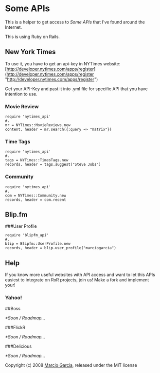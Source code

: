 # Some APIs

This is a helper to get access to _Some APIs_ that I've found around the Internet.

This is using Ruby on Rails.

## New York Times

To use it, you have to get an api-key in NYTimes website: [http://developer.nytimes.com/apps/register](http://developer.nytimes.com/apps/register "http://developer.nytimes.com/apps/register")

Get your API-Key and past it into .yml file for specific API that you have intention to use.

### Movie Review

	require 'nytimes_api'
	#.
	mr = NYTimes::MovieReviews.new
    content, header = mr.search({:query => "matrix"})

### Time Tags

	require 'nytimes_api'
	#.
    tags = NYTimes::TimesTags.new
    records, header = tags.suggest("Steve Jobs")

### Community

	require 'nytimes_api'
	#.
	com = NYTimes::Community.new
	records, header = com.recent

## Blip.fm

###User Profile

	require 'blipfm_api'
	#.
	blip = Blipfm::UserProfile.new
	records, header = blip.user_profile("marciogarcia")

## Help

If you know more useful websites with API access and want to let this APIs easiest to integrate on RoR projects, join us! Make a fork and implement your!

### Yahoo!

##Boss

_*Soon / Roadmap..._


###FlickR

_*Soon / Roadmap..._


###Delicious

_*Soon / Roadmap..._



Copyright (c) 2008 [Marcio Garcia](http://marciogarcia.com "http://marciogarcia.com"), released under the MIT license